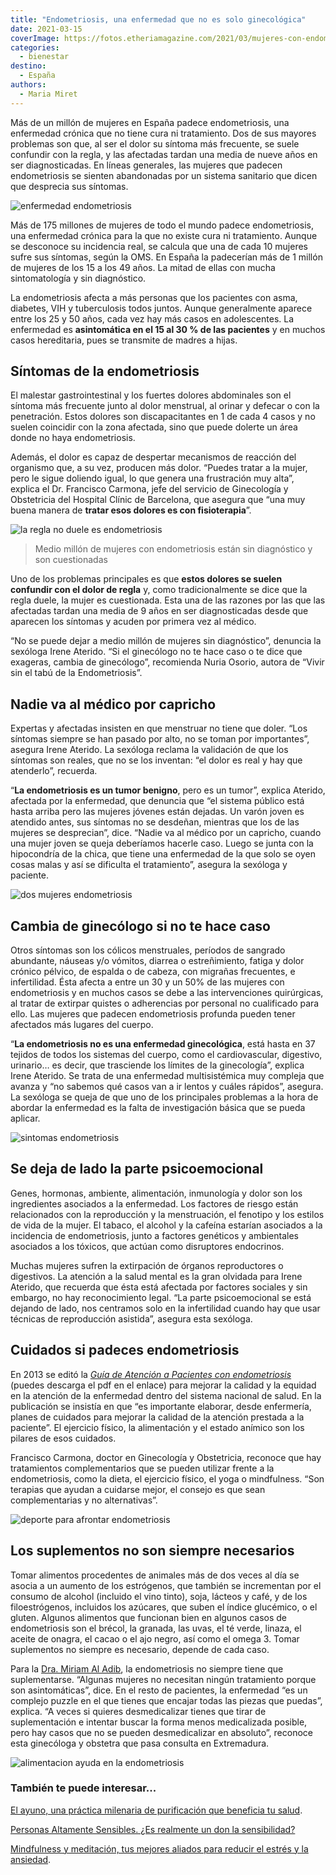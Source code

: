 ```yaml
---
title: "Endometriosis, una enfermedad que no es solo ginecológica"
date: 2021-03-15
coverImage: https://fotos.etheriamagazine.com/2021/03/mujeres-con-endometriosis.jpg
categories: 
  - bienestar
destino: 
  - España
authors: 
  - Maria Miret
---
```


Más de un millón de mujeres en España padece endometriosis, una enfermedad crónica que no tiene cura ni tratamiento. Dos de sus mayores problemas son que, al ser el dolor su síntoma más frecuente, se suele confundir con la regla, y las afectadas tardan una media de nueve años en ser diagnosticadas. En líneas generales, las mujeres que padecen endometriosis se sienten abandonadas por un sistema sanitario que dicen que desprecia sus síntomas.

![enfermedad endometriosis](https://fotos.etheriamagazine.com/2021/03/endometriosis-mujeres.jpg "La endometriosis es una enfermedad crónica para la que no existe cura ni tratamiento. © Endomadrid")

Más de 175 millones de mujeres de todo el mundo padece endometriosis, una enfermedad 
crónica para la que no existe cura ni tratamiento. Aunque se desconoce su incidencia 
real, se calcula que una de cada 10 mujeres sufre sus síntomas, según la OMS. En España 
la padecerían más de 1 millón de mujeres de los 15 a los 49 años. La mitad de ellas con 
mucha sintomatología y sin diagnóstico. 

La endometriosis afecta a más personas que los pacientes con asma, diabetes, VIH y 
tuberculosis todos juntos. Aunque generalmente aparece entre los 25 y 50 años, cada vez 
hay más casos en adolescentes. La enfermedad es **asintomática en el 15 al 30 % de las 
pacientes** y en muchos casos hereditaria, pues se transmite de madres a hijas. 

## Síntomas de la endometriosis

El malestar gastrointestinal y los fuertes dolores abdominales son el síntoma más 
frecuente junto al dolor menstrual, al orinar y defecar o con la penetración. Estos 
dolores son discapacitantes en 1 de cada 4 casos y no suelen coincidir con la zona 
afectada, sino que puede dolerte un área donde no haya endometriosis. 

Además, el dolor es capaz de despertar mecanismos de reacción del organismo que, a su 
vez, producen más dolor. “Puedes tratar a la mujer, pero le sigue doliendo igual, lo que 
genera una frustración muy alta”, explica el Dr. Francisco Carmona, jefe del servicio de 
Ginecología y Obstetricia del Hospital Clínic de Barcelona, que asegura que “una muy 
buena manera de **tratar esos dolores es con fisioterapia**”. 

![la regla no duele es endometriosis](https://fotos.etheriamagazine.com/2021/03/endomadrid2019.jpg "Concentración por el endometriosis. © Endomadrid.")

> Medio millón de mujeres con endometriosis están sin diagnóstico y son cuestionadas 

Uno de los problemas principales es que **estos dolores se suelen confundir con el dolor 
de regla** y, como tradicionalmente se dice que la regla duele, la mujer es cuestionada. 
Esta una de las razones por las que las afectadas tardan una media de 9 años en ser 
diagnosticadas desde que aparecen los síntomas y acuden por primera vez al médico. 

“No se puede dejar a medio millón de mujeres sin diagnóstico”, denuncia la sexóloga 
Irene Aterido. “Si el ginecólogo no te hace caso o te dice que exageras, cambia de 
ginecólogo”, recomienda Nuria Osorio, autora de “Vivir sin el tabú de la Endometriosis”. 

## Nadie va al médico por capricho

Expertas y afectadas insisten en que menstruar no tiene que doler. “Los síntomas siempre 
se han pasado por alto, no se toman por importantes”, asegura Irene Aterido. La sexóloga 
reclama la validación de que los síntomas son reales, que no se los inventan: “el dolor 
es real y hay que atenderlo”, recuerda. 

“**La endometriosis es un tumor benigno**, pero es un tumor”, explica Aterido, afectada 
por la enfermedad, que denuncia que “el sistema público está hasta arriba pero las 
mujeres jóvenes están dejadas. Un varón joven es atendido antes, sus síntomas no se 
desdeñan, mientras que los de las mujeres se desprecian”, dice. “Nadie va al médico por 
un capricho, cuando una mujer joven se queja deberíamos hacerle caso. Luego se junta con 
la hipocondría de la chica, que tiene una enfermedad de la que solo se oyen cosas malas 
y así se dificulta el tratamiento”, asegura la sexóloga y paciente. 

![dos mujeres endometriosis](https://fotos.etheriamagazine.com/2021/03/mujeres-con-endometriosis.jpg "Expertas y afectadas insisten en que menstruar no tiene que doler. © Sam Manns")

## Cambia de ginecólogo si no te hace caso

Otros síntomas son los cólicos menstruales, períodos de sangrado abundante, náuseas y/o 
vómitos, diarrea o estreñimiento, fatiga y dolor crónico pélvico, de espalda o de 
cabeza, con migrañas frecuentes, e infertilidad. Ésta afecta a entre un 30 y un 50% de 
las mujeres con endometriosis y en muchos casos se debe a las intervenciones 
quirúrgicas, al tratar de extirpar quistes o adherencias por personal no cualificado 
para ello. Las mujeres que padecen endometriosis profunda pueden tener afectados más 
lugares del cuerpo. 

“**La endometriosis no es una enfermedad ginecológica**, está hasta en 37 tejidos de 
todos los sistemas del cuerpo, como el cardiovascular, digestivo, urinario… es decir, 
que trasciende los límites de la ginecología”, explica Irene Aterido. Se trata de una 
enfermedad multisistémica muy compleja que avanza y “no sabemos qué casos van a ir 
lentos y cuáles rápidos”, asegura. La sexóloga se queja de que uno de los principales 
problemas a la hora de abordar la enfermedad es la falta de investigación básica que se 
pueda aplicar. 

![sintomas endometriosis](https://fotos.etheriamagazine.com/2021/03/sintomas-endometriosis.jpg "Conocer los síntomas ayuda a identificar la endometriosis. © EndoMadrid")

## Se deja de lado la parte psicoemocional

Genes, hormonas, ambiente, alimentación, inmunología y dolor son los ingredientes 
asociados a la enfermedad. Los factores de riesgo están relacionados con la reproducción 
y la menstruación, el fenotipo y los estilos de vida de la mujer. El tabaco, el alcohol 
y la cafeína estarían asociados a la incidencia de endometriosis, junto a factores 
genéticos y ambientales asociados a los tóxicos, que actúan como disruptores endocrinos. 

Muchas mujeres sufren la extirpación de órganos reproductores o digestivos. La atención 
a la salud mental es la gran olvidada para Irene Aterido, que recuerda que ésta está 
afectada por factores sociales y sin embargo, no hay reconocimiento legal. “La parte 
psicoemocional se está dejando de lado, nos centramos solo en la infertilidad cuando hay 
que usar técnicas de reproducción asistida”, asegura esta sexóloga. 

## Cuidados si padeces endometriosis

En 2013 se editó la _[Guía de Atención a Pacientes con 
endometriosis](https://www.mscbs.gob.es/organizacion/sns/planCalidadSNS/pdf/equidad/ENDOMETRIOSIS.pdf)_ 
(puedes descarga el pdf en el enlace) para mejorar la calidad y la equidad en la 
atención de la enfermedad dentro del sistema nacional de salud. En la publicación se 
insistía en que “es importante elaborar, desde enfermería, planes de cuidados para 
mejorar la calidad de la atención prestada a la paciente”. El ejercicio físico, la 
alimentación y el estado anímico son los pilares de esos cuidados. 

Francisco Carmona, doctor en Ginecología y Obstetricia, reconoce que hay tratamientos 
complementarios que se pueden utilizar frente a la endometriosis, como la dieta, el 
ejercicio físico, el yoga o mindfulness. “Son terapias que ayudan a cuidarse mejor, el 
consejo es que sean complementarias y no alternativas”. 

![deporte para afrontar endometriosis](https://fotos.etheriamagazine.com/2021/03/ejercicio-fisico-endometriosis.jpg "El deporte, la buena alimentación y el estado anímico son fundamentales para afrontar la enfermedad. © Bruce Mars")

## Los suplementos no son siempre necesarios

Tomar alimentos procedentes de animales más de dos veces al día se asocia a un aumento 
de los estrógenos, que también se incrementan por el consumo de alcohol (incluido el 
vino tinto), soja, lácteos y café, y de los filoestrógenos, incluidos los azúcares, que 
suben el índice glucémico, o el gluten. Algunos alimentos que funcionan bien en algunos 
casos de endometriosis son el brécol, la granada, las uvas, el té verde, linaza, el 
aceite de onagra, el cacao o el ajo negro, así como el omega 3. Tomar suplementos no 
siempre es necesario, depende de cada caso. 

Para la [Dra. Miriam Al Adib](https://miriamginecologia.com/), la endometriosis no 
siempre tiene que suplementarse. “Algunas mujeres no necesitan ningún tratamiento porque 
son asintomáticas”, dice. En el resto de pacientes, la enfermedad “es un complejo puzzle 
en el que tienes que encajar todas las piezas que puedas”, explica. “A veces si quieres 
desmedicalizar tienes que tirar de suplementación e intentar buscar la forma menos 
medicalizada posible, pero hay casos que no se pueden desmedicalizar en absoluto”, 
reconoce esta ginecóloga y obstetra que pasa consulta en Extremadura. 

![alimentacion ayuda en la endometriosis](https://fotos.etheriamagazine.com/2021/03/alimentacion-combatir-endometriosis.jpg "La granada, las uvas, el té verde, el aceite de onagra, el cacao y el ajo negro ayudan a las afectadas con endometriosis.")

### También te puede interesar...

[El ayuno, una práctica milenaria de purificación que beneficia tu 
salud](https://etheriamagazine.com/2021/02/17/beneficios-del-ayuno-intermitente-para-la-salud/). 

[Personas Altamente Sensibles. ¿Es realmente un don la 
sensibilidad?](https://etheriamagazine.com/2020/11/25/personas-altamente-sensibles-es-realmente-un-don-la-sensibilidad/) 

[Mindfulness y meditación, tus mejores aliados para reducir el estrés y la 
ansiedad](https://etheriamagazine.com/2020/11/18/mindfulness-y-meditacion-para-reducir-estres-ansiedad-y-depresion/).
